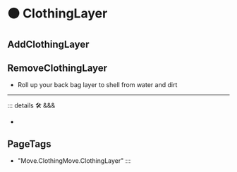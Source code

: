 
# 🟠 <move>ClothingLayer</move>

## AddClothingLayer

## RemoveClothingLayer

- Roll up your back bag layer to shell from water and dirt

---

<!-- =================================================== -->
<!-- =================================================== -->
<!-- =================================================== -->
<!-- =================================================== -->
<!-- =================================================== -->
::: details 🛠 <dev>&&&</dev>

-

<h2>PageTags</h2>

- "Move.ClothingMove.ClothingLayer"
:::
